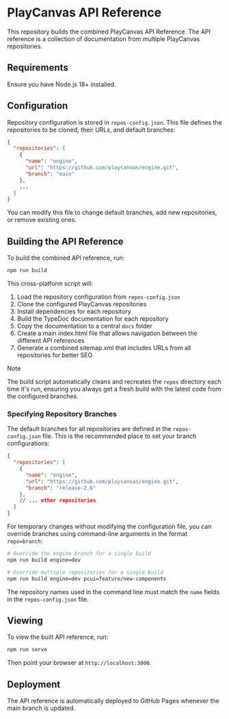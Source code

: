 # PlayCanvas API Reference

This repository builds the combined PlayCanvas API Reference. The API reference is a collection of documentation from multiple PlayCanvas repositories.

## Requirements

Ensure you have Node.js 18+ installed.

## Configuration

Repository configuration is stored in `repos-config.json`. This file defines the repositories to be cloned, their URLs, and default branches:

```json
{
  "repositories": [
    {
      "name": "engine",
      "url": "https://github.com/playcanvas/engine.git",
      "branch": "main"
    },
    ...
  ]
}
```

You can modify this file to change default branches, add new repositories, or remove existing ones.

## Building the API Reference

To build the combined API reference, run:

```bash
npm run build
```

This cross-platform script will:

1. Load the repository configuration from `repos-config.json`
2. Clone the configured PlayCanvas repositories
3. Install dependencies for each repository
4. Build the TypeDoc documentation for each repository
5. Copy the documentation to a central `docs` folder
6. Create a main index.html file that allows navigation between the different API references
7. Generate a combined sitemap.xml that includes URLs from all repositories for better SEO

> [!NOTE]  
> The build script automatically cleans and recreates the `repos` directory each time it's run, ensuring you always get a fresh build with the latest code from the configured branches.

### Specifying Repository Branches

The default branches for all repositories are defined in the `repos-config.json` file. This is the recommended place to set your branch configurations:

```json
{
  "repositories": [
    {
      "name": "engine",
      "url": "https://github.com/playcanvas/engine.git",
      "branch": "release-2.6"
    },
    // ... other repositories
  ]
}
```

For temporary changes without modifying the configuration file, you can override branches using command-line arguments in the format `repo=branch`:

```bash
# Override the engine branch for a single build
npm run build engine=dev

# Override multiple repositories for a single build
npm run build engine=dev pcui=feature/new-components
```

The repository names used in the command line must match the `name` fields in the `repos-config.json` file.

## Viewing

To view the built API reference, run:

```bash
npm run serve
```

Then point your browser at `http://localhost:3000`.

## Deployment

The API reference is automatically deployed to GitHub Pages whenever the main branch is updated.
